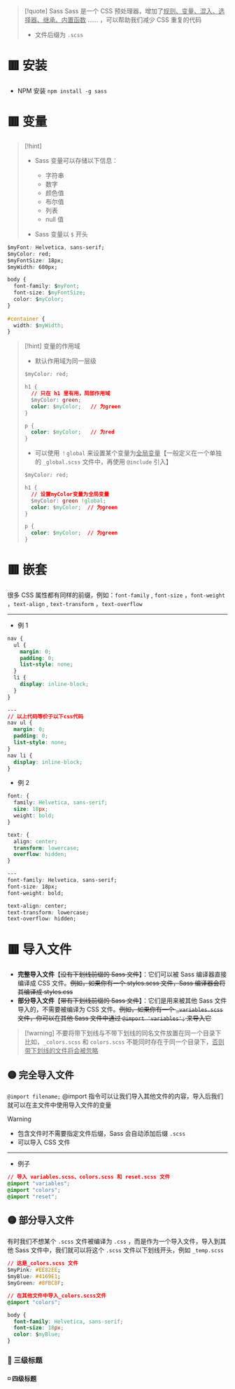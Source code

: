 
>[!quote] Sass
>Sass 是一个 CSS 预处理器，增加了<u>规则、变量、混入、选择器、继承、内置函数</u> …… ，可以帮助我们减少 CSS 重复的代码
>- 文件后缀为 `.scss`

# 🟥 安装
- NPM 安装 `npm install -g sass`

# 🟥 变量
>[!hint] 
>- Sass 变量可以存储以下信息：
> 	- 字符串
> 	- 数字
> 	- 颜色值
> 	- 布尔值
> 	- 列表
> 	- null 值
> 
> - Sass 变量以 `$` 开头

```css
$myFont: Helvetica, sans-serif;
$myColor: red;
$myFontSize: 18px;
$myWidth: 680px;

body {  
  font-family: $myFont;  
  font-size: $myFontSize;  
  color: $myColor;  
}  
  
#container {  
  width: $myWidth;  
}
```

>[!hint] 变量的作用域
>- 默认作用域为同一层级
> ```css
> $myColor: red;
> 
> h1 {
>   // 只在 h1 里有用，局部作用域
>   $myColor: green;   
>   color: $myColor;   // 为green
> }
> 
> p {
>   color: $myColor;   // 为red
> }
> ```
> 
>- 可以使用 `！global` 来设置某个变量为<u>全局变量</u>【一般定义在一个单独的 `_global.scss` 文件中，再使用 `@include` 引入】
> ```css
> $myColor: red;
> 
> h1 {
>   // 设置myColor变量为全局变量
>   $myColor: green !global;
>   color: $myColor;  // 为green
> }
> 
> p {
>   color: $myColor;  // 为green
> }
> ```
 
# 🟥 嵌套
很多 CSS 属性都有同样的前缀，例如：`font-family` , `font-size` ，`font-weight` ，`text-align` , `text-transform` ，`text-overflow`

---

- 例 1
```css
nav {
  ul {
    margin: 0;
    padding: 0;
    list-style: none;
  }
  li {
    display: inline-block;
  }
}

---
// 以上代码等价于以下css代码
nav ul {
  margin: 0;
  padding: 0;
  list-style: none;
}
nav li {
  display: inline-block;
}
```

- 例 2
```css
font: {
  family: Helvetica, sans-serif;
  size: 18px;
  weight: bold;
}

text: {
  align: center;
  transform: lowercase;
  overflow: hidden;
}

---
font-family: Helvetica, sans-serif;
font-size: 18px;
font-weight: bold;

text-align: center;
text-transform: lowercase;
text-overflow: hidden;
```

# 🟥 导入文件
- **完整导入文件**【~~没有下划线前缀的 Sass 文件~~】：它们可以被 Sass 编译器直接编译成 CSS 文件。~~例如，如果你有一个 styles.scss 文件，Sass 编译器会将其编译成 styles.css~~
- **部分导入文件**【~~带有下划线前缀的 Sass 文件~~】：它们是用来被其他 Sass 文件导入的，不需要被编译为 CSS 文件。~~例如，如果你有一个 `_variables.scss` 文件，你可以在其他 Sass 文件中通过 `@import 'variables';` 来导入它~~

>[!warning] 不要将带下划线与不带下划线的同名文件放置在同一个目录下
>比如，`_colors.scss` 和 `colors.scss` 不能同时存在于同一个目录下，<u>否则带下划线的文件将会被忽略</u>

## 🟡 完全导入文件
`@import filename;` @import 指令可以让我们导入其他文件的内容，导入后我们就可以在主文件中使用导入文件的变量

>[!warning]
>- 包含文件时不需要指定文件后缀，Sass 会自动添加后缀 `.scss`
>- 可以导入 CSS 文件

---

- 例子
```css
// 导入 variables.scss、colors.scss 和 reset.scss 文件
@import "variables";
@import "colors";
@import "reset";
```

## 🟡 部分导入文件
有时我们不想某个 `.scss` 文件被编译为 `.css` ，而是作为一个导入文件，导入到其他 Sass 文件中，我们就可以将这个 `.scss` 文件以下划线开头，例如 `_temp.scss`

```css
// 这是_colors.scss 文件
$myPink: #EE82EE;
$myBlue: #4169E1;
$myGreen: #8FBC8F;
```

```css
// 在其他文件中导入_colors.scss文件
@import "colors";

body {
  font-family: Helvetica, sans-serif;
  font-size: 18px;
  color: $myBlue;
}
```

### 🔹 三级标题


#### ◽️ 四级标题

